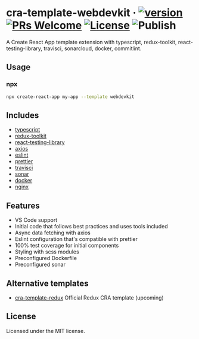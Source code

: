 # cra-template-webdevkit &middot; [![version][version-badge]][package] [![PRs Welcome][prs-badge]][prs] [![License][license-badge]](https://github.com/paulosales/cra-template-webdevkit/blob/master/LICENSE) ![Publish][workflow-badge]

A Create React App template extension with typescript, redux-toolkit, react-testing-library, travisci, sonarcloud, docker, commitlint.

## Usage

### npx

```sh
npx create-react-app my-app --template webdevkit
```

## Includes

- [typescript][typescript]
- [redux-toolkit][redux-toolkit]
- [react-testing-library][react-testing-library]
- [axios][axios]
- [eslint][eslint]
- [prettier][prettier]
- [travisci][travisci]
- [sonar][sonar]
- [docker][docker]
- [nginx][nginx]

## Features

- VS Code support
- Initial code that follows best practices and uses tools included
- Async data fetching with axios
- Eslint configuration that's compatible with prettier
- 100% test coverage for initial components
- Styling with scss modules
- Preconfigured Dockerfile
- Preconfigured sonar

## Alternative templates

- [cra-template-redux][cra-template-redux] Official Redux CRA template (upcoming)

## License

Licensed under the MIT license.

<!-- prettier-ignore-start -->
[npm]: https://www.npmjs.com/
[node]: https://nodejs.org
[version-badge]: https://img.shields.io/npm/v/cra-template-webdevkit.svg?style=flat-square
[workflow-badge]: https://github.com/paulosales/cra-template-webdevkit/workflows/Publish/badge.svg
[package]: https://www.npmjs.com/package/cra-template-webdevkit
[license-badge]: https://img.shields.io/npm/l/paulosales/cra-template-webdevkit.svg?style=flat-square
[license]: https://github.com/rrebase/cra-template-webdevkit/blob/master/LICENSE
[prs-badge]: https://img.shields.io/badge/PRs-welcome-brightgreen.svg?style=flat-square
[prs]: http://makeapullrequest.com
[typescript]: https://github.com/microsoft/TypeScript
[redux-toolkit]: https://github.com/reduxjs/redux-toolkit
[react-testing-library]: https://github.com/testing-library/react-testing-library
[github-watch-badge]: https://img.shields.io/github/watchers/paulosales/cra-template-webdevkit.svg?style=social
[axios]: https://github.com/axios/axios
[eslint]: https://eslint.org/
[prettier]: https://prettier.io/docs/en/index.html
[cra-template-redux]: https://github.com/reduxjs/cra-template-redux
[sonar]: https://sonarcloud.io/organizations/paulosales/projects
[travisci]: https://travis-ci.com/
[docker]: https://www.docker.com/
[nginx]: https://www.nginx.com/
<!-- prettier-ignore-end -->
